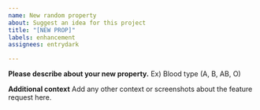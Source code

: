 ```yaml
---
name: New random property
about: Suggest an idea for this project
title: "[NEW PROP]"
labels: enhancement
assignees: entrydark

---
```


**Please describe about your new property.**
Ex) Blood type (A, B, AB, O)

**Additional context**
Add any other context or screenshots about the feature request here.
